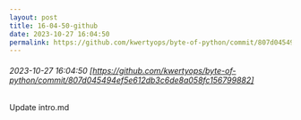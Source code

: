 ```yaml
---
layout: post
title: 16-04-50-github
date: 2023-10-27 16:04:50
permalink: https://github.com/kwertyops/byte-of-python/commit/807d045494ef5e612db3c6de8a058fc156799882
---
```


###### 2023-10-27 16:04:50 [https://github.com/kwertyops/byte-of-python/commit/807d045494ef5e612db3c6de8a058fc156799882]
Update intro.md
